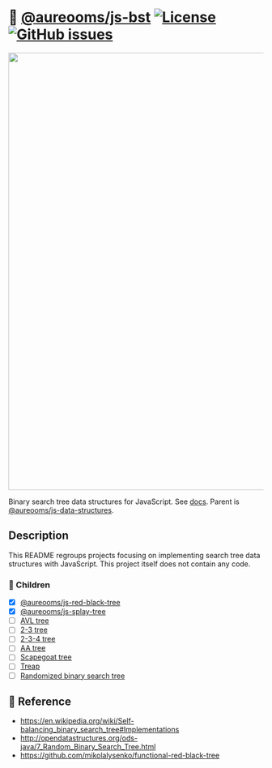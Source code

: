 :seedling: [@aureooms/js-bst](https://aureooms.github.io/js-bst)
[![License](https://img.shields.io/github/license/aureooms/js-bst.svg)](https://raw.githubusercontent.com/aureooms/js-bst/main/LICENSE)
[![GitHub issues](https://img.shields.io/github/issues/aureooms/js-bst.svg)](https://github.com/aureooms/js-bst/issues)
==

<img src="https://ipfs.io/ipfs/QmV3bHSMRbNYydNxpyuke659Nj89UsVcuSyZXibogw4sJ9" width="864">

Binary search tree data structures for JavaScript.
See [docs](https://aureooms.github.io/js-bst).
Parent is [@aureooms/js-data-structures](https://github.com/aureooms/js-data-structures).

## Description

This README regroups projects focusing on implementing search tree data
structures with JavaScript.
This project itself does not contain any code.

### :baby: Children

  - [x] [@aureooms/js-red-black-tree](https://github.com/aureooms/js-red-black-tree)
  - [x] [@aureooms/js-splay-tree](https://github.com/aureooms/js-splay-tree)
  - [ ] [AVL tree](https://github.com/aureooms/js-bst/issues/1)
  - [ ] [2-3 tree](https://github.com/aureooms/js-bst/issues/2)
  - [ ] [2-3-4 tree](https://github.com/aureooms/js-bst/issues/15)
  - [ ] [AA tree](https://github.com/aureooms/js-bst/issues/3)
  - [ ] [Scapegoat tree](https://github.com/aureooms/js-bst/issues/5)
  - [ ] [Treap](https://github.com/aureooms/js-bst/issues/7)
  - [ ] [Randomized binary search tree](https://github.com/aureooms/js-bst/issues/9)

## :scroll: Reference

  - https://en.wikipedia.org/wiki/Self-balancing_binary_search_tree#Implementations
  - http://opendatastructures.org/ods-java/7_Random_Binary_Search_Tree.html
  - https://github.com/mikolalysenko/functional-red-black-tree
